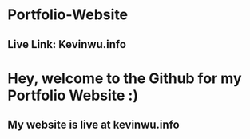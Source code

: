 # Portfolio-Website
## Live Link: Kevinwu.info

<h1>Hey, welcome to the Github for my Portfolio Website :)</h1>
<h2>My website is live at kevinwu.info</h2>
